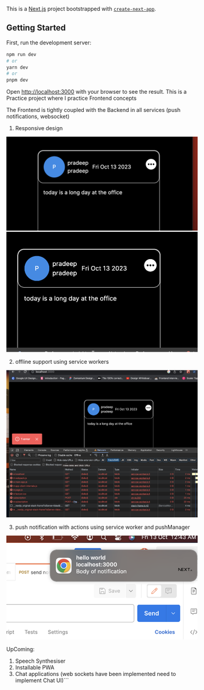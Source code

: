 This is a [Next.js](https://nextjs.org/) project bootstrapped with [`create-next-app`](https://github.com/vercel/next.js/tree/canary/packages/create-next-app).

## Getting Started

First, run the development server:

```bash
npm run dev
# or
yarn dev
# or
pnpm dev
```

Open [http://localhost:3000](http://localhost:3000) with your browser to see the result.
This is a Practice project where I practice Frontend concepts

The Frontend is tightly coupled with the Backend in all services (push notifications, websocket)

1. Responsive design

![Alt text](readMeAssets/image.png)
![Alt text](readMeAssets/image-1.png)

2. offline support using service workers

![Alt text](readMeAssets/offline.png)

3. push notification with actions using service worker and pushManager

![Alt text](readMeAssets/pushNotifications.png)

UpComing:

1. Speech Synthesiser
2. Installable PWA
3. Chat applications (web sockets have been implemented need to implement Chat UI)```
